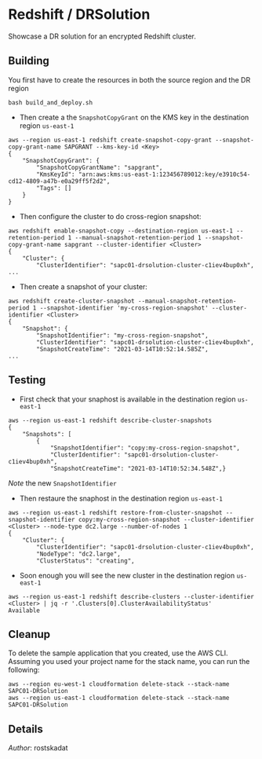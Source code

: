 # Redshift / DRSolution

Showcase a DR solution for an encrypted Redshift cluster.

## Building

You first have to create the resources in both the source region and the DR region

```shell
bash build_and_deploy.sh
``` 

* Then create a the `SnapshotCopyGrant` on the KMS key in the destination region `us-east-1` 

```shell
aws --region us-east-1 redshift create-snapshot-copy-grant --snapshot-copy-grant-name SAPGRANT --kms-key-id <Key>
{
    "SnapshotCopyGrant": {
        "SnapshotCopyGrantName": "sapgrant",
        "KmsKeyId": "arn:aws:kms:us-east-1:123456789012:key/e3910c54-cd12-4809-a47b-e0a29ff5f2d2",
        "Tags": []
    }
}
```

* Then configure the cluster to do cross-region snapshot:

```shell
aws redshift enable-snapshot-copy --destination-region us-east-1 --retention-period 1 --manual-snapshot-retention-period 1 --snapshot-copy-grant-name sapgrant --cluster-identifier <Cluster>
{
    "Cluster": {
        "ClusterIdentifier": "sapc01-drsolution-cluster-c1iev4bup0xh",
...
```

* Then create a snapshot of your cluster:

```shell
aws redshift create-cluster-snapshot --manual-snapshot-retention-period 1 --snapshot-identifier 'my-cross-region-snapshot' --cluster-identifier <Cluster>
{
    "Snapshot": {
        "SnapshotIdentifier": "my-cross-region-snapshot",
        "ClusterIdentifier": "sapc01-drsolution-cluster-c1iev4bup0xh",
        "SnapshotCreateTime": "2021-03-14T10:52:14.585Z",
...
```

## Testing

* First check that your snaphost is available in the destination region `us-east-1`

```shell
aws --region us-east-1 redshift describe-cluster-snapshots
{
    "Snapshots": [
        {
            "SnapshotIdentifier": "copy:my-cross-region-snapshot",
            "ClusterIdentifier": "sapc01-drsolution-cluster-c1iev4bup0xh",
            "SnapshotCreateTime": "2021-03-14T10:52:34.548Z",}
```

*Note* the new `SnapshotIdentifier`

* Then restaure the snaphost in the destination region `us-east-1`

```shell
aws --region us-east-1 redshift restore-from-cluster-snapshot --snapshot-identifier copy:my-cross-region-snapshot --cluster-identifier <Cluster> --node-type dc2.large --number-of-nodes 1
{
    "Cluster": {
        "ClusterIdentifier": "sapc01-drsolution-cluster-c1iev4bup0xh",
        "NodeType": "dc2.large",
        "ClusterStatus": "creating",
```

* Soon enough you will see the new cluster in the destination region `us-east-1`
```shell
aws --region us-east-1 redshift describe-clusters --cluster-identifier <Cluster> | jq -r '.Clusters[0].ClusterAvailabilityStatus'
Available
```

## Cleanup

To delete the sample application that you created, use the AWS CLI. Assuming you used your project name for the stack name, you can run the following:

```shell
aws --region eu-west-1 cloudformation delete-stack --stack-name SAPC01-DRSolution
aws --region us-east-1 cloudformation delete-stack --stack-name SAPC01-DRSolution
```

## Details

*Author*: rostskadat
